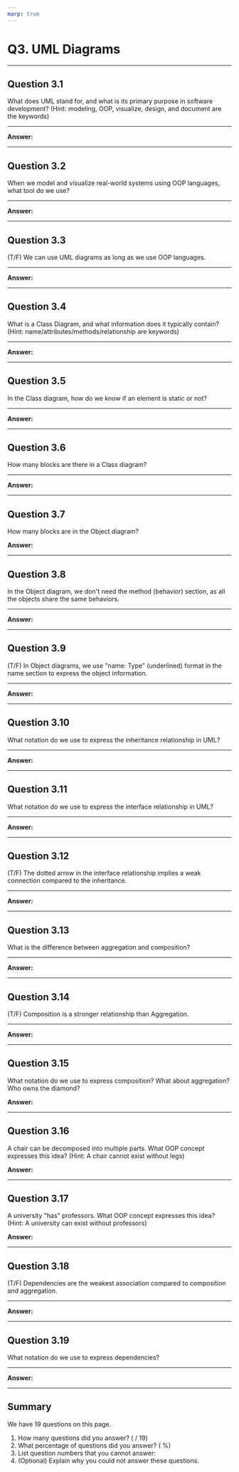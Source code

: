 ```yaml
---
marp: true
---
```


# Q3. UML Diagrams

---

## Question 3.1

What does UML stand for, and what is its primary purpose in software development? (Hint: modeling, OOP, visualize, design, and document are the keywords)

---

**Answer:**

---

## Question 3.2

When we model and visualize real-world systems using OOP languages, what tool do we use?

---

**Answer:**

---

## Question 3.3

(T/F) We can use UML diagrams as long as we use OOP languages.

---

**Answer:**

---

## Question 3.4

What is a Class Diagram, and what information does it typically contain? (Hint: name/attributes/methods/relationship are keywords)

---

**Answer:**

---

## Question 3.5

In the Class diagram, how do we know if an element is static or not?

---

**Answer:**

---

## Question 3.6

How many blocks are there in a Class diagram?

---

**Answer:**

---

## Question 3.7

How many blocks are in the Object diagram?

**Answer:**

---

## Question 3.8

In the Object diagram, we don't need the method (behavior) section, as all the objects share the same behaviors.

---

**Answer:**

---

## Question 3.9

(T/F) In Object diagrams, we use "name: Type" (underlined) format in the name section to express the object information.

---

**Answer:**

---

## Question 3.10

What notation do we use to express the inheritance relationship in UML?

---

**Answer:**

---

## Question 3.11

What notation do we use to express the interface relationship in UML?

---

**Answer:**

---

## Question 3.12

(T/F) The dotted arrow in the interface relationship implies a weak connection compared to the inheritance.

---

**Answer:**

---

## Question 3.13

What is the difference between aggregation and composition?

---

**Answer:**

---

## Question 3.14

(T/F) Composition is a stronger relationship than Aggregation.

---

**Answer:**

---

## Question 3.15

What notation do we use to express composition? What about aggregation? Who owns the diamond?

**Answer:**

---

## Question 3.16

A chair can be decomposed into multiple parts. What OOP concept expresses this idea? (Hint: A chair cannot exist without legs)

**Answer:**

---

## Question 3.17

A university "has" professors. What OOP concept expresses this idea? (Hint: A university can exist without professors)

**Answer:**

---

## Question 3.18

(T/F) Dependencies are the weakest association compared to composition and aggregation.

---

**Answer:**

---

## Question 3.19

What notation do we use to express dependencies?

---

**Answer:**

---

## Summary

We have 19 questions on this page.

1. How many questions did you answer? ( / 19)
2. What percentage of questions did you answer? (  %)
3. List question numbers that you cannot answer:
4. (Optional) Explain why you could not answer these questions.